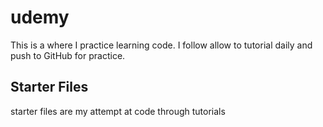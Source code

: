 # udemy

This is a where I practice learning code. I follow allow to tutorial daily and push to GitHub for practice. 

## Starter Files

starter files are my attempt at code through tutorials
